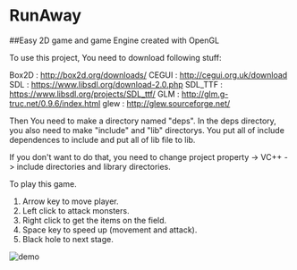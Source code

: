 # RunAway
##Easy 2D game and game Engine created with OpenGL

To use this project, You need to download following stuff:

Box2D   : http://box2d.org/downloads/
CEGUI   : http://cegui.org.uk/download
SDL     : https://www.libsdl.org/download-2.0.php
SDL_TTF : https://www.libsdl.org/projects/SDL_ttf/
GLM     : http://glm.g-truc.net/0.9.6/index.html
glew    : http://glew.sourceforge.net/

Then You need to make a directory named "deps".
In the deps directory, you also need to make "include" and "lib" directorys.
You put all of include dependences to include and put all of lib file to lib.

If you don't want to do that, you need to change project property -> VC++ -> include directories and library directories.



To play this game.
1. Arrow key to move player.
2. Left click to attack monsters.
3. Right click to get the items on the field.
4. Space key to speed up (movement and attack).
5. Black hole to next stage.

![demo](https://cloud.githubusercontent.com/assets/16845513/17469667/361b9d64-5cea-11e6-9832-04e3b50d19d2.png)
